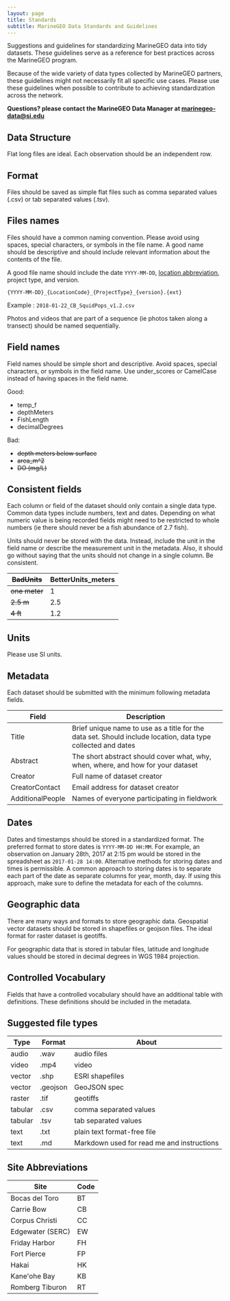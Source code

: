 ```yaml
---
layout: page
title: Standards
subtitle: MarineGEO Data Standards and Guidelines
---
```


Suggestions and guidelines for standardizing MarineGEO data into tidy datasets. These guidelines serve as a reference for best practices across the MarineGEO program.

Because of the wide variety of data types collected by MarineGEO partners, these guidelines might not necessarily fit all specific use cases. Please use these guidelines when possible to contribute to achieving standardization across the network.

**Questions? please contact the MarineGEO Data Manager at <marinegeo-data@si.edu>**

## Data Structure

Flat long files are ideal. Each observation should be an independent row.

## Format

Files should be saved as simple flat files such as comma separated values (.csv) or tab separated values (.tsv).

## Files names

Files should have a common naming convention. Please avoid using spaces, special characters, or symbols in the file name. A good name should be descriptive and should include relevant information about the contents of the file.

A good file name should include the date `YYYY-MM-DD`, [location abbreviation](#site-abbreviations), project type, and version.

`{YYYY-MM-DD}_{LocationCode}_{ProjectType}_{version}.{ext}`

Example : `2018-01-22_CB_SquidPops_v1.2.csv`

Photos and videos that are part of a sequence (ie photos taken along a transect) should be named sequentially.

## Field names

Field names should be simple short and descriptive. Avoid spaces, special characters, or symbols in the field name. Use under_scores or CamelCase instead of having spaces in the field name.


Good:
 - temp_f
 - depthMeters
 - FishLength
 - decimalDegrees

Bad:
 - ~~depth meters below surface~~
 - ~~area_m^2~~
 - ~~DO (mg/L)~~


## Consistent fields

Each column or field of the dataset should only contain a single data type. Common data types include numbers, text and dates. Depending on what numeric value is being recorded fields might need to be restricted to whole numbers (ie there should never be a fish abundance of 2.7 fish).

Units should never be stored with the data. Instead, include the unit in the field name or describe the measurement unit in the metadata. Also, it should go without saying that the units should not change in a single column. Be consistent.

| ~~BadUnits~~ | BetterUnits_meters |
| --- | ------ |
| ~~one meter~~ | 1 |
| ~~2.5 m~~  | 2.5 |
| ~~4 ft~~ | 1.2 |

## Units

Please use SI units. 

## Metadata

 Each dataset should be submitted with the minimum following metadata fields.

| Field         | Description           |
| ------------- | ------------- |
| Title      | Brief unique name to use as a title for the data set. Should include location, data type collected and dates |
| Abstract     | The short abstract should cover what, why, when, where, and how for your dataset       |
| Creator | Full name of dataset creator     |
| CreatorContact | Email address for dataset creator   |
| AdditionalPeople | Names of everyone participating in fieldwork |


## Dates

Dates and timestamps should be stored in a standardized format. The preferred format to store dates is `YYYY-MM-DD HH:MM`. For example, an observation on January 28th, 2017 at 2:15 pm would be stored in the spreadsheet as `2017-01-28 14:00`. Alternative methods for storing dates and times is permissible. A common approach to storing dates is to separate each part of the date as separate columns for year, month, day. If using this approach, make sure to define the metadata for each of the columns.


## Geographic data

There are many ways and formats to store geographic data. Geospatial vector datasets should be stored in shapefiles or geojson files. The ideal format for raster dataset is geotiffs.

For geographic data that is stored in tabular files, latitude and longitude values should be stored in decimal degrees in WGS 1984 projection.


## Controlled Vocabulary

Fields that have a controlled vocabulary should have an additional table with definitions. These definitions should be included in the metadata.


## Suggested file types

| Type | Format | About |
| ---- | ------ | ----- |
| audio | .wav  | audio files |
| video | .mp4  | video |
| vector | .shp | ESRI shapefiles |
| vector | .geojson | GeoJSON spec |
| raster | .tif | geotiffs |
| tabular | .csv | comma separated values |
| tabular | .tsv | tab separated values |
| text | .txt | plain text format-free file |
| text | .md | Markdown used for read me and instructions |


## Site Abbreviations

| Site | Code |
| ---- | ---- |
| Bocas del Toro | BT |
| Carrie Bow | CB |
| Corpus Christi | CC |
| Edgewater (SERC) | EW |
| Friday Harbor | FH |
| Fort Pierce | FP |
| Hakai | HK |
| Kane'ohe Bay | KB |
| Romberg Tiburon | RT |
